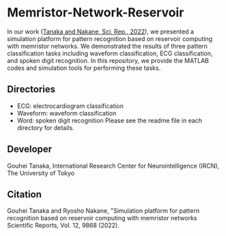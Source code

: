 # Memristor-Network-Reservoir
In our work ([Tanaka and Nakane, Sci. Rep., 2022](https://www.nature.com/articles/s41598-022-13687-z)), we presented a simulation platform for pattern recognition based on reservoir computing with memristor networks. We demonstrated the results of three pattern classification tasks including waveform classification, ECG classification, and spoken digit recognition. In this repository, we provide the MATLAB codes and simulation tools for performing these tasks.
  
  ## Directories
  * ECG: electrocardiogram classification 
  * Waveform: waveform classification
  * Word: spoken digit recognition
  Please see the readme file in each directory for details.
  
  ## Developer
  Gouhei Tanaka, International Research Center for Neurointelligence (IRCN), The University of Tokyo
  
  ## Citation
  Gouhei Tanaka and Ryosho Nakane, "Simulation platform for pattern recognition based on reservoir computing with memristor networks
Scientific Reports, Vol. 12, 9868 (2022).
